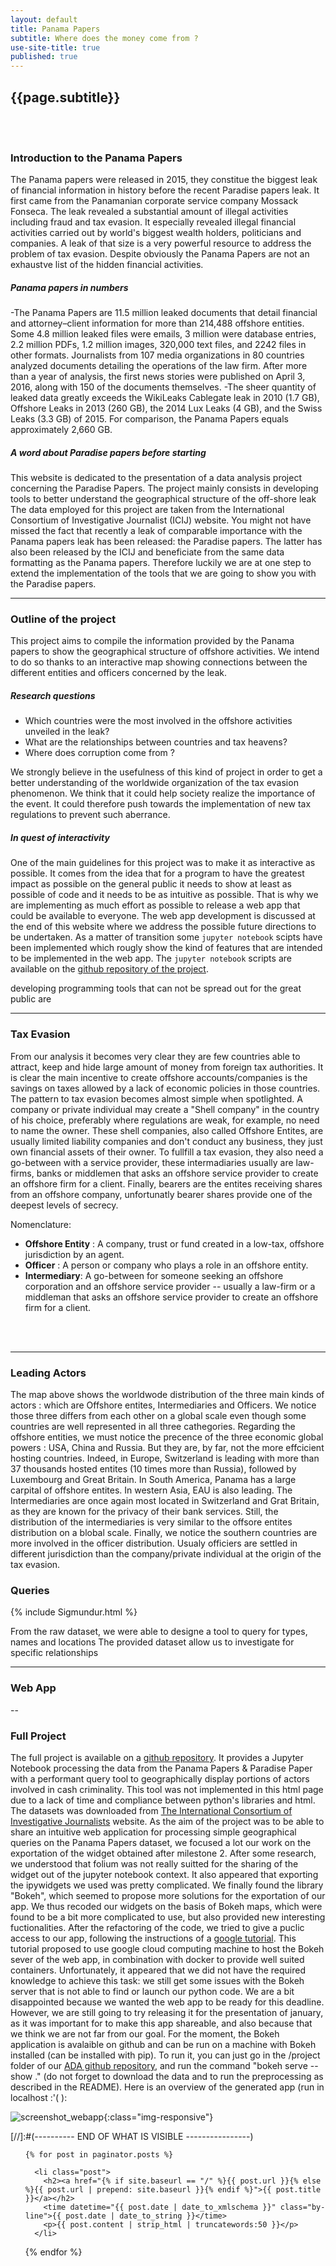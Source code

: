 ```yaml
---
layout: default
title: Panama Papers
subtitle: Where does the money come from ?
use-site-title: true
published: true
---
```

## {{page.subtitle}}  
<br>   
<br>   
  
### Introduction to the Panama Papers
<!-- ![image-title-here](/img/Trump.jpg){:class="img-responsive"} -->

The Panama papers were released in 2015, they constitue the biggest leak of financial information in history before the recent Paradise papers leak. It first came from the Panamanian corporate service company Mossack Fonseca. The leak revealed a substantial amount of illegal activities including fraud and tax evasion. It especially revealed illegal financial activities carried out by world's biggest wealth holders, politicians and companies. A leak of that size is a very powerful resource to address the problem of tax evasion. Despite obviously the Panama Papers are not an exhaustve list of the hidden financial activities. 



##### Panama papers in numbers
 
-The Panama Papers are 11.5 million leaked documents that detail financial and attorney–client information for more than 214,488 offshore entities. Some 4.8 million leaked files were emails, 3 million were database entries, 2.2 million PDFs, 1.2 million images, 320,000 text files, and 2242 files in other formats. Journalists from 107 media organizations in 80 countries analyzed documents detailing the operations of the law firm. After more than a year of analysis, the first news stories were published on April 3, 2016, along with 150 of the documents themselves.
-The sheer quantity of leaked data greatly exceeds the WikiLeaks Cablegate leak in 2010 (1.7 GB), Offshore Leaks in 2013 (260 GB), the 2014 Lux Leaks (4 GB), and the Swiss Leaks (3.3 GB) of 2015. For comparison, the Panama Papers equals approximately 2,660 GB.



##### A word about Paradise papers before starting
This website is dedicated to the presentation of a data analysis project concerning the Paradise Papers. The project mainly consists in developing tools to better understand the geographical structure of the off-shore leak The data employed for this project are taken from the International Consortium of Investigative Journalist (ICIJ) website. You might not have missed the fact that recently a leak of comparable importance with the Panama papers leak has been released: the Paradise papers. The latter has also been released by the ICIJ and beneficiate from the same data formatting as the Panama papers. Therefore luckily we are at one step to extend the implementation of the tools that we are going to show you with the Paradise papers. 



--- 

### Outline of the project

This project aims to compile the information provided by the Panama papers to show the geographical structure of offshore activities. We intend to do so thanks to an interactive map showing connections between the different entities and officers concerned by the leak. 
  
##### Research questions  
- Which countries were the most involved in the offshore activities unveiled in the leak?   <br>
- What are the relationships between countries and tax heavens?  <br>
- Where does corruption come from ?  <br>  
	
We strongly believe in the usefulness of this kind of project in order to get a better understanding of the worldwide organization of the tax evasion phenomenon. We think that it could help society realize the importance of the event. It could therefore push towards the implementation of new tax regulations to prevent such aberrance. 


##### In quest of interactivity

One of the main guidelines for this project was to make it as interactive as possible. It comes from the idea that for a program to have the greatest impact as possible on the general public it needs to show at least as possible of code and it needs to be as intuitive as possible. That is why we are implementing as much effort as possible to release a web app that could be available to everyone. The web app development is discussed at the end of this website where we address the possible future directions to be undertaken. As a matter of transition some `jupyter notebook` scipts have been implemented which rougly show the kind of features that are intended to be implemented in the web app. The `jupyter notebook` scripts are available on the [github repository of the project](https://github.com/adrienruault/ada_molmaru/tree/master/project).






developing programming tools that can not be spread out for the great public are







----
  
### Tax Evasion

From our analysis it becomes very clear they are few countries able to attract, keep and hide large amount of money from foreign tax authorities. It is clear the main incentive to create offshore accounts/companies is the savings on taxes allowed by a lack of economic policies in those countries.     
The pattern to tax evasion becomes almost simple when spotlighted. A company or private individual may create a "Shell company" in the country of his choice, preferably where regulations are weak, for example, no need to name the owner. These shell companies, also called Offshore Entites, are usually limited liability companies and don't conduct any business, they just own financial assets of their owner. To fullfill a tax evasion, they also need a go-between with a service provider, these intermadiaries usually are law-firms, banks or middlemen that asks an offshore service provider to create an offshore firm for a client. Finally, bearers are the entites receiving shares from an offshore company, unfortunatly bearer shares provide one of the deepest levels of secrecy.  

<!-- {% include Trump.html %}  <br> -->



  
Nomenclature:  
- **Offshore Entity** : A company, trust or fund created in a low-tax, offshore jurisdiction by an agent.   
- **Officer** : A person or company who plays a role in an offshore entity.   
- **Intermediary**: A go-between for someone seeking an offshore corporation and an offshore service provider -- usually a law-firm or a middleman that asks an offshore service provider to create an offshore firm for a client.  
 
 
<br>   
<br>   

---

### Leading Actors
The map above shows the worldwode distribution of the three main kinds of actors : which are Offshore entites, Intermediaries and Officers. We notice those three differs from each other on a global scale even though some countries are well represented in all three cathegories. 
Regarding the offshore entities, we must notice the precence of the three economic global powers : USA, China and Russia. But they are, by far, not the more effcicient hosting countries. Indeed, in Europe, Switzerland is leading with more than 37 thousands hosted entites (10 times more than Russia), followed by Luxembourg and Great Britain. In South America, Panama has a large carpital of offshore entites. In western Asia, EAU is also leading.
The Intermediaries are once again most located in Switzerland and Grat Britain, as they are known for the privacy of their bank services. Still, the distribution of the intermediaries is very similar to the offsore entites distribution on a blobal scale.
Finally, we notice the southern countries are more involved in the officer distribution. Usualy officiers are settled in different jurisdiction than the company/private individual at the origin of the tax evasion.

  
<!-- % include multi_carte.html %}	 <br> -->

### Queries

{% include Sigmundur.html %} 

From the raw dataset, we were able to designe a tool to query for types, names and locations 
The provided dataset allow us to investigate for specific relationships  



---

### Web App

--

### Full Project

The full project is available on a [github repository](https://github.com/adrienruault/ada_molmaru/tree/master/project). It provides a Jupyter Notebook processing the data from the Panama Papers & Paradise Paper with a performant query tool to geographically display portions of actors involved in cash criminality. This tool was not implemented in this html page due to a lack of time and compliance between python's libraries and html.   
The datasets was downloaded from [The International Consortium of Investigative Journalists](https://offshoreleaks.icij.org/pages/database) website.
As the aim of the project was to be able to share an intuitive web application for processing simple geographical queries on the Panama Papers dataset, we focused a lot our work on the exportation of the widget obtained after milestone 2. After some research, we understood that folium was not really suitted for the sharing of the widget out of the jupyter notebook context. It also appeared that exporting the ipywidgets we used was pretty complicated. We finally found the library "Bokeh", which seemed to propose more solutions for the exportation of our app. We thus recoded our widgets on the basis of Bokeh maps, which were found to be a bit more complicated to use, but also provided new interesting fuctionalities. After the refactoring of the code, we tried to give a puclic access to our app, following the instructions of a [google tutorial](https://cloud.google.com/solutions/bokeh-and-bigquery-dashboards). This tutorial proposed to use google cloud computing machine to host the Bokeh sever of the web app, in combination with docker to provide well suited containers. Unfortunately, it appeared that we did not have the required knowledge to achieve this task: we still get some issues with the Bokeh server that is not able to find or launch our python code. We are a bit disappointed because we wanted the web app to be ready for this deadline. However, we are still going to try releasing it for the presentation of january, as it was important for to make this app shareable, and also because that we think we are not far from our goal. For the moment, the Bokeh application is avalaible on github and can be run on a machine with Bokeh installed (can be installed with pip). To run it, you can just go in the /project folder of our [ADA github repository](https://github.com/adrienruault/ada_molmaru.git), and run the command "bokeh serve --show ." (do not forget to download the data and to run the preprocessing as described in the README). Here is an overview of the generated app (run in localhost :'( ):  

![screenshot_webapp](/img/webapp.png){:class="img-responsive"}





[//]:#(---------- END OF WHAT IS VISIBLE ----------------)<!DOCTYPE html>


<!-- Posts -->
<ul id="posts">

	{% for post in paginator.posts %}

	  <li class="post">
	  	<h2><a href="{% if site.baseurl == "/" %}{{ post.url }}{% else %}{{ post.url | prepend: site.baseurl }}{% endif %}">{{ post.title }}</a></h2>
		<time datetime="{{ post.date | date_to_xmlschema }}" class="by-line">{{ post.date | date_to_string }}</time>
	  	<p>{{ post.content | strip_html | truncatewords:50 }}</p>
	  </li>

   {% endfor %}

</ul>
